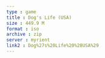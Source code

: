 ```yaml
---
type : game
title : Dog's Life (USA)
size : 449.9 M
format : iso
archive : zip
server : myrient
link2 : Dog%27s%20Life%20%28USA%29
---
```

